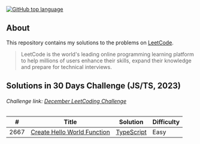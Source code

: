 [![GitHub top language](https://img.shields.io/github/languages/top/diyorbekrustamjonov/leetcode?style=flat-square&logo=github)](https://github.com/orzklv/nix)

## About

This repository contains my solutions to the problems on [LeetCode](https://leetcode.com/).


> LeetCode is the world's leading online programming learning platform to help millions of users enhance their skills, expand their knowledge and prepare for technical interviews.

## Solutions in 30 Days Challenge (JS/TS, 2023) 

###### Challenge link: [December LeetCoding Challenge](https://leetcode.com/discuss/study-guide/3458761/Open-to-Registration!-30-Days-of-LC-JavaScript-Challenge)

| # | Title | Solution | Difficulty |
|---| ----- | -------- | ---------- |
|2667|[Create Hello World Function](https://leetcode.com/problems/create-hello-world-function/)|[TypeScript](./30_day_challenge/01_2667_create_hello_world_function.ts)|Easy|

